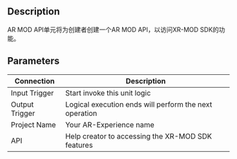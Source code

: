 ## Description

AR MOD API单元将为创建者创建一个AR MOD API，以访问XR-MOD SDK的功能。

## Parameters

| Connection     | Description                                            |
| -------------- | ------------------------------------------------------ |
| Input Trigger  | Start invoke this unit logic                           |
| Output Trigger | Logical execution ends will perform the next operation |
| Project Name   | Your AR-Experience name                                |
| API            | Help creator to accessing the XR-MOD SDK features      |

